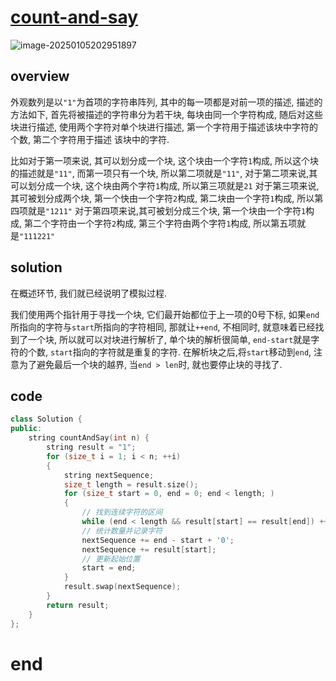 # [count-and-say](https://leetcode.cn/problems/count-and-say)

![image-20250105202951897](https://md-wind.oss-cn-nanjing.aliyuncs.com/md/20250105202952048.png)

## overview

外观数列是以`"1"`为首项的字符串阵列, 其中的每一项都是对前一项的描述, 描述的方法如下, 首先将被描述的字符串分为若干块, 每块由同一个字符构成, 随后对这些块进行描述, 使用两个字符对单个块进行描述, 第一个字符用于描述该块中字符的个数, 第二个字符用于描述 该块中的字符.

比如对于第一项来说, 其可以划分成一个块, 这个块由一个字符`1`构成, 所以这个块的描述就是`"11"`, 而第一项只有一个块, 所以第二项就是`"11"`,
对于第二项来说,其可以划分成一个块, 这个块由两个字符`1`构成, 所以第三项就是`21`
对于第三项来说, 其可被划分成两个块, 第一个快由一个字符`2`构成, 第二块由一个字符`1`构成, 所以第四项就是`"1211"`
对于第四项来说,其可被划分成三个块, 第一个块由一个字符`1`构成, 第二个字符由一个字符`2`构成, 第三个字符由两个字符`1`构成, 所以第五项就是`"111221"`

## solution

在概述环节, 我们就已经说明了模拟过程.

我们使用两个指针用于寻找一个块, 它们最开始都位于上一项的0号下标, 如果`end`所指向的字符与`start`所指向的字符相同, 那就让`++end`, 不相同时, 就意味着已经找到了一个块, 所以就可以对块进行解析了, 单个块的解析很简单, `end-start`就是字符的个数, `start`指向的字符就是重复的字符. 在解析块之后,将`start`移动到`end`, 注意为了避免最后一个块的越界, 当`end > len`时, 就也要停止块的寻找了.

## code

```cpp
class Solution {
public:
    string countAndSay(int n) {
        string result = "1";
        for (size_t i = 1; i < n; ++i) 
        {
            string nextSequence;
            size_t length = result.size();
            for (size_t start = 0, end = 0; end < length; ) 
            {
                // 找到连续字符的区间
                while (end < length && result[start] == result[end]) ++end;
                // 统计数量并记录字符
                nextSequence += end - start + '0';
                nextSequence += result[start];
                // 更新起始位置
                start = end;
            }
            result.swap(nextSequence);
        }
        return result;
    }
};

```

# end
